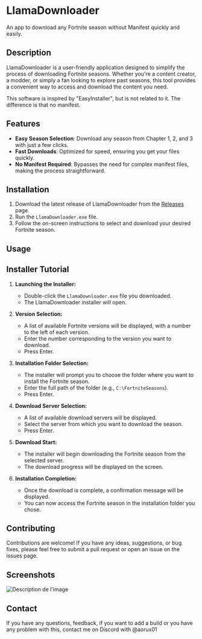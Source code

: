 # LlamaDownloader
An app to download any Fortnite season without Manifest quickly and easily.

## Description

LlamaDownloader is a user-friendly application designed to simplify the process of downloading Fortnite seasons. Whether you're a content creator, a modder, or simply a fan looking to explore past seasons, this tool provides a convenient way to access and download the content you need.

This software is inspired by "EasyInstaller", but is not related to it. The difference is that no manifest.

## Features

* **Easy Season Selection**: Download any season from Chapter 1, 2, and 3 with just a few clicks.
* **Fast Downloads**: Optimized for speed, ensuring you get your files quickly.
* **No Manifest Required**: Bypasses the need for complex manifest files, making the process straightforward.

## Installation

1.  Download the latest release of LlamaDownloader from the [Releases](link_to_releases) page.
2.  Run the `LlamaDownloader.exe` file.
3.  Follow the on-screen instructions to select and download your desired Fortnite season.

## Usage

## Installer Tutorial

1.  **Launching the Installer:**
    * Double-click the `LlamaDownloader.exe` file you downloaded.
    * The LlamaDownloader installer will open.

2.  **Version Selection:**
    * A list of available Fortnite versions will be displayed, with a number to the left of each version.
    * Enter the number corresponding to the version you want to download.
    * Press Enter.

3.  **Installation Folder Selection:**
    * The installer will prompt you to choose the folder where you want to install the Fortnite season.
    * Enter the full path of the folder (e.g., `C:\FortniteSeasons`).
    * Press Enter.

4.  **Download Server Selection:**
    * A list of available download servers will be displayed.
    * Select the server from which you want to download the season.
    * Press Enter.

5.  **Download Start:**
    * The installer will begin downloading the Fortnite season from the selected server.
    * The download progress will be displayed on the screen.

6.  **Installation Completion:**
    * Once the download is complete, a confirmation message will be displayed.
    * You can now access the Fortnite season in the installation folder you chose.


## Contributing

Contributions are welcome! If you have any ideas, suggestions, or bug fixes, please feel free to submit a pull request or open an issue on the issues page.

## Screenshots

![Description de l'image](image/image1.png)

## Contact

If you have any questions, feedback, if you want to add a build or you have any problem with this, contact me on Discord with @aorux01

